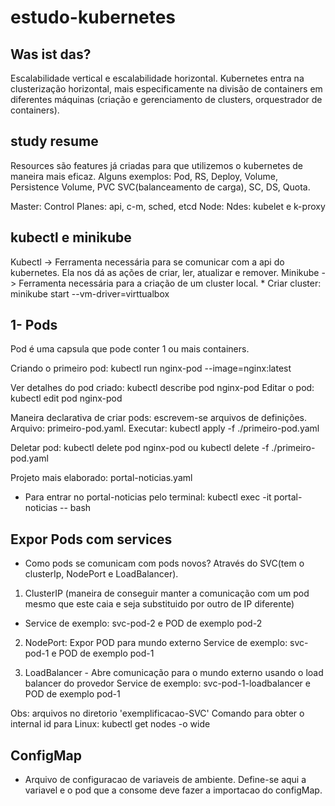 # estudo-kubernetes

## Was ist das?

Escalabilidade vertical e escalabilidade horizontal.
Kubernetes entra na clusterização horizontal, mais especificamente na divisão de containers em diferentes máquinas (criação e gerenciamento de clusters, orquestrador de containers).


## study resume

Resources são features já criadas para que utilizemos o kubernetes de maneira mais eficaz.
Alguns exemplos: Pod, RS, Deploy, Volume, Persistence Volume, PVC SVC(balanceamento de carga), SC, DS, Quota.


Master: Control Planes: api, c-m, sched, etcd
Node: Ndes: kubelet e k-proxy



## kubectl e minikube

Kubectl -> Ferramenta necessária para se comunicar com a api do kubernetes. Ela nos dá as ações de criar, ler, atualizar e remover.
Minikube -> Ferramenta necessária para a criação de um cluster local. * Criar cluster: minikube start --vm-driver=virttualbox




## 1- Pods
Pod é uma capsula que pode conter 1 ou mais containers.

Criando o primeiro pod:
kubectl run nginx-pod --image=nginx:latest


Ver detalhes do pod criado: kubectl describe pod nginx-pod
Editar o pod: kubectl edit pod nginx-pod


Maneira declarativa de criar pods: escrevem-se arquivos de definições.
Arquivo: primeiro-pod.yaml. Executar: kubectl apply -f ./primeiro-pod.yaml

Deletar pod: kubectl delete pod nginx-pod ou kubectl delete -f ./primeiro-pod.yaml

Projeto mais elaborado: portal-noticias.yaml
 - Para entrar no portal-noticias pelo terminal: kubectl exec -it portal-noticias -- bash



## Expor Pods com services
- Como pods se comunicam com pods novos? Através do SVC(tem o clusterIp, NodePort e LoadBalancer).

1) ClusterIP (maneira de conseguir manter a comunicação com um pod mesmo que este caia e seja substituido por outro de IP diferente)
- Service de exemplo: svc-pod-2 e POD de exemplo pod-2

2) NodePort: Expor POD para mundo externo
Service de exemplo: svc-pod-1 e POD de exemplo pod-1


3) LoadBalancer - Abre comunicação para o mundo externo usando o load balancer do provedor
Service de exemplo: svc-pod-1-loadbalancer e POD de exemplo pod-1


Obs: arquivos no diretorio 'exemplificacao-SVC'
Comando para obter o internal id para Linux: kubectl get nodes -o wide


## ConfigMap

- Arquivo de configuracao de variaveis de ambiente. Define-se aqui a variavel e o pod que a consome deve fazer a importacao do configMap.